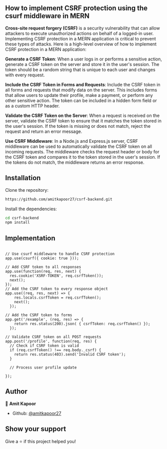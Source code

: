 ##  How to implement CSRF protection using the csurf middleware in MERN

**Cross-site request forgery (CSRF)** is a security vulnerability that can allow attackers to execute unauthorized actions on behalf of a logged-in user. Implementing CSRF protection in a MERN application is critical to prevent these types of attacks. Here is a high-level overview of how to implement CSRF protection in a MERN application:

**Generate a CSRF Token**: When a user logs in or performs a sensitive action, generate a CSRF token on the server and store it in the user's session. The token should be a random string that is unique to each user and changes with every request.

**Include the CSRF Token in Forms and Requests**: Include the CSRF token in all forms and requests that modify data on the server. This includes forms that allow users to update their profile, make a payment, or perform any other sensitive action. The token can be included in a hidden form field or as a custom HTTP header.

**Validate the CSRF Token on the Server**: When a request is received on the server, validate the CSRF token to ensure that it matches the token stored in the user's session. If the token is missing or does not match, reject the request and return an error message.

**Use CSRF Middleware**: In a Node.js and Express.js server, CSRF middleware can be used to automatically validate the CSRF token on all incoming requests. The middleware checks the request header or body for the CSRF token and compares it to the token stored in the user's session. If the tokens do not match, the middleware returns an error response.

## Installation


Clone the repository:

```bash
https://github.com/amitkapoor27/csrf-backend.git
```
Install the dependencies:
```bash
cd csrf-backend
npm install
```    

## Implementation

```code

// Use csurf middleware to handle CSRF protection
app.use(csurf({ cookie: true }));

// Add CSRF token to all responses
app.use(function(req, res, next) {
  res.cookie('XSRF-TOKEN', req.csrfToken());
  next();
});
// Add the CSRF token to every response object
app.use((req, res, next) => {
    res.locals.csrfToken = req.csrfToken();
    next();
  });

// Add the CSRF token to forms
app.get('/example', (req, res) => {
    return res.status(200).json( { csrfToken: req.csrfToken() });
  });
  
// Validate CSRF token on all POST requests
app.post('/profile', function(req, res) {
  // Check if CSRF token is valid
  if (req.csrfToken() !== req.body._csrf) {
    return res.status(403).send('Invalid CSRF token');
  }
  
  // Process user profile update
  
});
```

## Author

👤 **Amit Kapoor**

* Github: [@amitkapoor27](https://github.com/amitkapoor27)
## Show your support

Give a ⭐️ if this project helped you!
